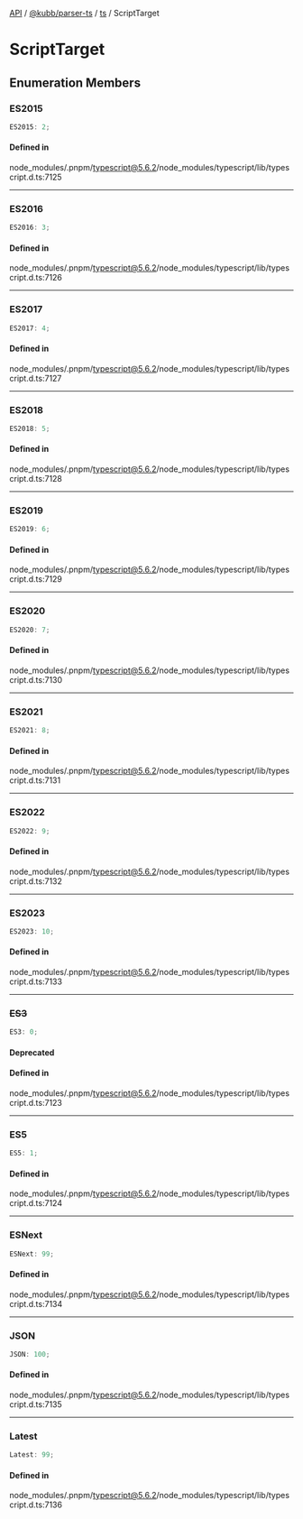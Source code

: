 [API](../../../../../packages.md) / [@kubb/parser-ts](../../../index.md) / [ts](../index.md) / ScriptTarget

# ScriptTarget

## Enumeration Members

### ES2015

```ts
ES2015: 2;
```

#### Defined in

node\_modules/.pnpm/typescript@5.6.2/node\_modules/typescript/lib/typescript.d.ts:7125

***

### ES2016

```ts
ES2016: 3;
```

#### Defined in

node\_modules/.pnpm/typescript@5.6.2/node\_modules/typescript/lib/typescript.d.ts:7126

***

### ES2017

```ts
ES2017: 4;
```

#### Defined in

node\_modules/.pnpm/typescript@5.6.2/node\_modules/typescript/lib/typescript.d.ts:7127

***

### ES2018

```ts
ES2018: 5;
```

#### Defined in

node\_modules/.pnpm/typescript@5.6.2/node\_modules/typescript/lib/typescript.d.ts:7128

***

### ES2019

```ts
ES2019: 6;
```

#### Defined in

node\_modules/.pnpm/typescript@5.6.2/node\_modules/typescript/lib/typescript.d.ts:7129

***

### ES2020

```ts
ES2020: 7;
```

#### Defined in

node\_modules/.pnpm/typescript@5.6.2/node\_modules/typescript/lib/typescript.d.ts:7130

***

### ES2021

```ts
ES2021: 8;
```

#### Defined in

node\_modules/.pnpm/typescript@5.6.2/node\_modules/typescript/lib/typescript.d.ts:7131

***

### ES2022

```ts
ES2022: 9;
```

#### Defined in

node\_modules/.pnpm/typescript@5.6.2/node\_modules/typescript/lib/typescript.d.ts:7132

***

### ES2023

```ts
ES2023: 10;
```

#### Defined in

node\_modules/.pnpm/typescript@5.6.2/node\_modules/typescript/lib/typescript.d.ts:7133

***

### ~~ES3~~

```ts
ES3: 0;
```

#### Deprecated

#### Defined in

node\_modules/.pnpm/typescript@5.6.2/node\_modules/typescript/lib/typescript.d.ts:7123

***

### ES5

```ts
ES5: 1;
```

#### Defined in

node\_modules/.pnpm/typescript@5.6.2/node\_modules/typescript/lib/typescript.d.ts:7124

***

### ESNext

```ts
ESNext: 99;
```

#### Defined in

node\_modules/.pnpm/typescript@5.6.2/node\_modules/typescript/lib/typescript.d.ts:7134

***

### JSON

```ts
JSON: 100;
```

#### Defined in

node\_modules/.pnpm/typescript@5.6.2/node\_modules/typescript/lib/typescript.d.ts:7135

***

### Latest

```ts
Latest: 99;
```

#### Defined in

node\_modules/.pnpm/typescript@5.6.2/node\_modules/typescript/lib/typescript.d.ts:7136
